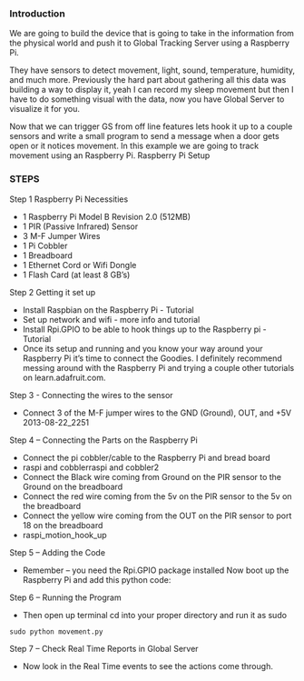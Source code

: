 ### Introduction ###
We are going to build the device that is going to take in the information from the physical world and push it to Global Tracking Server using a Raspberry Pi.

They have sensors to detect movement, light, sound, temperature, humidity, and much more. Previously the hard part about gathering all this data was building a way to display it, yeah I can record my sleep movement but then I have to do something visual with the data, now you have Global Server to visualize it for you.

Now that we can trigger GS from off line features lets hook it up to a couple sensors and write a small program to send a message when a door gets open or it notices movement.
In this example we are going to track movement using an Raspberry Pi.
Raspberry Pi Setup

### STEPS ###
Step 1 Raspberry Pi Necessities
- 1 Raspberry Pi Model B Revision 2.0 (512MB)
- 1 PIR (Passive Infrared) Sensor
- 3 M-F Jumper Wires
- 1 Pi Cobbler
- 1 Breadboard
- 1 Ethernet Cord or Wifi Dongle
- 1 Flash Card (at least 8 GB’s)

Step 2 Getting it set up
- Install Raspbian on the Raspberry Pi - Tutorial
- Set up network and wifi - more info and tutorial
- Install Rpi.GPIO to be able to hook things up to the Raspberry pi - Tutorial
- Once its setup and running and you know your way around your Raspberry Pi it’s time to connect the Goodies. I definitely recommend messing around with the Raspberry Pi and trying a couple other tutorials on learn.adafruit.com.

Step 3 - Connecting the wires to the sensor
- Connect 3 of the M-F jumper wires to the GND (Ground), OUT, and +5V 2013-08-22_2251

Step 4 – Connecting the Parts on the Raspberry Pi
- Connect the pi cobbler/cable to the Raspberry Pi and bread board
- raspi and cobblerraspi and cobbler2
- Connect the Black wire coming from Ground on the PIR sensor to the Ground on the breadboard
- Connect the red wire coming from the 5v on the PIR sensor to the 5v on the breadboard
- Connect the yellow wire coming from the OUT on the PIR sensor to port 18 on the breadboard
- raspi_motion_hook_up

Step 5 – Adding the Code
- Remember – you need the Rpi.GPIO package installed Now boot up the Raspberry Pi and add this python code:

Step 6 – Running the Program
- Then open up terminal cd into your proper directory and run it as sudo
```
sudo python movement.py
```

Step 7 – Check Real Time Reports in Global Server
- Now look in the Real Time events to see the actions come through.